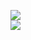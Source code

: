 [![](https://img.shields.io/badge/Made%20With-Github%20Spray-lightgrey.svg?style=for-the-badge&logo=github)](https://github.com/Annihil/github-spray#605)  
[![](https://i.imgur.com/2DrTn0Z.gif)](https://github.com/Annihil/github-spray)